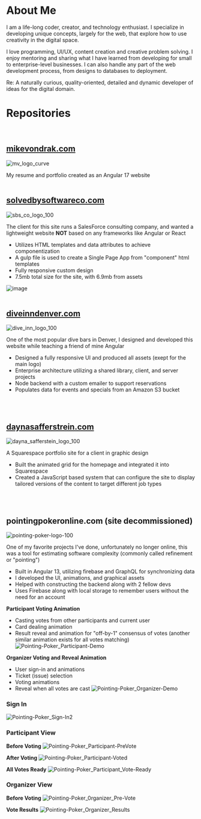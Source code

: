 # About Me
I am a life-long coder, creator, and technology enthusiast. I specialize in developing unique concepts, largely for the web, that explore how to use creativity in the digital space.

I love programming, UI/UX, content creation and creative problem solving. I enjoy mentoring and sharing what I have learned from developing for small to enterprise-level businesses. I can also handle any part of the web development process, from designs to databases to deployment.

Re: A naturally curious, quality-oriented, detailed and dynamic developer of ideas for the digital domain.

# Repositories
<br/>

## [mikevondrak.com](https://github.com/MikeVondrak/mike-vondrak)
![mv_logo_curve](https://github.com/user-attachments/assets/e5984a68-7619-4a27-ae0a-827e31c6ff0b)

My resume and portfolio created as an Angular 17 website
<br/>
<br/>

## [solvedbysoftwareco.com](https://github.com/MikeVondrak/SolvedBySoftware) 
![sbs_co_logo_100](https://github.com/user-attachments/assets/5335376f-e5af-4634-802b-aaf31f3df2fc)

The client for this site runs a SalesForce consulting company, and wanted a lightweight website **NOT** based on any frameworks like Angular or React
* Utilizes HTML templates and data attributes to achieve componentization
* A gulp file is used to create a Single Page App from "component" html templates
* Fully responsive custom design
* 7.5mb total size for the site, with 6.9mb from assets

![image](https://github.com/user-attachments/assets/8cc25695-7ec9-431c-8adb-7ee3bf374068)
<br/>
<br/>

## [diveinndenver.com](https://github.com/MikeVondrak/dive-inn-workspace)
![dive_inn_logo_100](https://github.com/user-attachments/assets/f618625f-f153-48ce-a3aa-7350646a7657)

One of the most popular dive bars in Denver, I designed and developed this website while teaching a friend of mine Angular
* Designed a fully responsive UI and produced all assets (exept for the main logo)
* Enterprise architecture utilizing a shared library, client, and server projects
* Node backend with a custom emailer to support reservations
* Populates data for events and specials from an Amazon S3 bucket
<br/>
<br/>

## [daynasafferstrein.com](https://daynasafferstrein.com)
![dayna_safferstein_logo_100](https://github.com/user-attachments/assets/242dbf7f-426f-4418-9d95-a2aa5d203d12)

A Squarespace portfolio site for a client in graphic design
* Built the animated grid for the homepage and integrated it into Squarespace
* Created a JavaScript based system that can configure the site to display tailored versions of the content to target different job types
<br/>
<br/>

## pointingpokeronline.com (site decommissioned)
![pointing-poker-logo-100](https://github.com/user-attachments/assets/d39207c7-a1e0-4438-b6e4-cc28d09eae9b)

One of my favorite projects I've done, unfortunately no longer online, this was a tool for estimating software complexity (commonly called refinement or "pointing")
* Built in Angular 13, utilizing firebase and GraphQL for synchronizing data
* I developed the UI, animations, and graphical assets
* Helped with constructing the backend along with 2 fellow devs
* Uses Firebase along with local storage to remember users without the need for an account

**Participant Voting Animation**
* Casting votes from other participants and current user
* Card dealing animation
* Result reveal and animation for "off-by-1" consensus of votes (another similar animation exists for all votes matching)
![Pointing-Poker_Participant-Demo](https://github.com/user-attachments/assets/623ea3ef-aab9-4bca-9a57-1b4ad3bbf879)

**Organizer Voting and Reveal Animation**
* User sign-in and animations
* Ticket (issue) selection
* Voting animations
* Reveal when all votes are cast
![Pointing-Poker_Organizer-Demo](https://github.com/user-attachments/assets/81fb4871-e88c-41d6-8ef6-3157410651d6)

### Sign In
![Pointing-Poker_Sign-In2](https://github.com/user-attachments/assets/770fde69-263c-4fb6-8d81-03879fe4d58c)

### Participant View
**Before Voting**
![Pointing-Poker_Participant-PreVote](https://github.com/user-attachments/assets/87e7d513-9ff4-468b-895d-9ff9a8129b8f)

**After Voting**
![Pointing-Poker_Participant-Voted](https://github.com/user-attachments/assets/87806a4d-e232-4bfd-ae8d-5ad50255afb1)

**All Votes Ready**
![Pointing-Poker_Participant_Vote-Ready](https://github.com/user-attachments/assets/e273ea6d-087b-43c1-9667-28d208d09428)

### Organizer View
**Before Voting**
![Pointing-Poker_0rganizer_Pre-Vote](https://github.com/user-attachments/assets/cebd3b2d-08f8-4262-a7c9-213b9b854002)

**Vote Results**
![Pointing-Poker_Organizer_Results](https://github.com/user-attachments/assets/c09532cc-727e-49d7-8fa9-582357547bfb)

